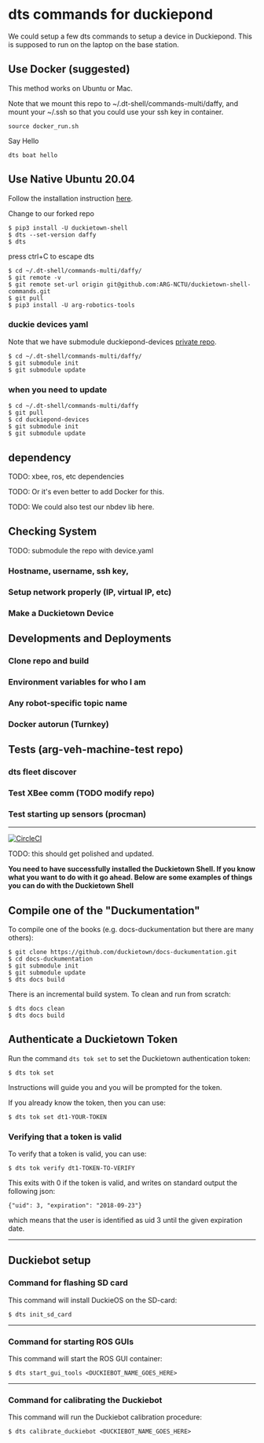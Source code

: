 # dts commands for duckiepond

We could setup a few dts commands to setup a device in Duckiepond. This is supposed to run on the laptop on the base station.

## Use Docker (suggested)

This method works on Ubuntu or Mac.

Note that we mount this repo to ~/.dt-shell/commands-multi/daffy, and mount your ~/.ssh so that you could use your ssh key in container.

```
source docker_run.sh
```

Say Hello
```
dts boat hello
```

## Use Native Ubuntu 20.04

Follow the installation instruction [here](https://docs.duckietown.org/daffy/opmanual_duckiebot/out/laptop_setup.html).

Change to our forked repo

```
$ pip3 install -U duckietown-shell
$ dts --set-version daffy
$ dts
```
press ctrl+C to escape dts
```
$ cd ~/.dt-shell/commands-multi/daffy/
$ git remote -v
$ git remote set-url origin git@github.com:ARG-NCTU/duckietown-shell-commands.git
$ git pull
$ pip3 install -U arg-robotics-tools
```

### duckie devices yaml

Note that we have submodule duckiepond-devices [private repo](https://github.com/ARG-NCTU/duckiepond-devices).

```
$ cd ~/.dt-shell/commands-multi/daffy/
$ git submodule init
$ git submodule update
```

### when you need to update

```
$ cd ~/.dt-shell/commands-multi/daffy
$ git pull
$ cd duckiepond-devices
$ git submodule init
$ git submodule update
```

## dependency

TODO: xbee, ros, etc dependencies

TODO: Or it's even better to add Docker for this. 

TODO: We could also test our nbdev lib here.


## Checking System

TODO: submodule the repo with device.yaml

### Hostname, username, ssh key, 

### Setup network properly (IP, virtual IP, etc)

### Make a Duckietown Device


## Developments and Deployments

### Clone repo and build 

### Environment variables for who I am

### Any robot-specific topic name 

### Docker autorun (Turnkey)

## Tests (arg-veh-machine-test repo)

### dts fleet discover

### Test XBee comm (TODO modify repo)

### Test starting up sensors (procman)



-----------------------


[![CircleCI](https://circleci.com/gh/duckietown/duckietown-shell-commands.svg?style=shield)](https://circleci.com/gh/duckietown/duckietown-shell-commands)



TODO: this should get polished and updated. 

**You need to have successfully installed the Duckietown Shell. If you know what you want to do with it go ahead. Below are some examples of things you can do with the Duckietown Shell** 

## Compile one of the "Duckumentation"

To compile one of the books (e.g. docs-duckumentation but there are many others):

    $ git clone https://github.com/duckietown/docs-duckumentation.git
    $ cd docs-duckumentation
    $ git submodule init
    $ git submodule update
    $ dts docs build

There is an incremental build system. To clean and run from scratch:

    $ dts docs clean
    $ dts docs build
  

## Authenticate a Duckietown Token

Run the command `dts tok set` to set the Duckietown authentication token:

    $ dts tok set  

Instructions will guide you and you will be prompted for the token.

If you already know the token, then you can use:

    $ dts tok set dt1-YOUR-TOKEN
    
### Verifying that a token is valid

To verify that a token is valid, you can use:

    $ dts tok verify dt1-TOKEN-TO-VERIFY
    
This exits with 0 if the token is valid, and writes on standard output the following json:

    {"uid": 3, "expiration": "2018-09-23"}
    
which means that the user is identified as uid 3 until the given expiration date.
 

-----------------------

## Duckiebot setup

### Command for flashing SD card

This command will install DuckieOS on the SD-card:

    $ dts init_sd_card

-----------------------

### Command for starting ROS GUIs

This command will start the ROS GUI container:

    $ dts start_gui_tools <DUCKIEBOT_NAME_GOES_HERE>

-----------------------

### Command for calibrating the Duckiebot

This command will run the Duckiebot calibration procedure:

    $ dts calibrate_duckiebot <DUCKIEBOT_NAME_GOES_HERE>

